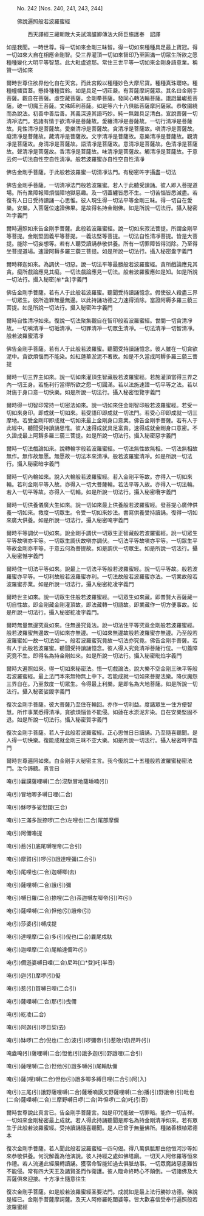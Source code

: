 ﻿　　No. 242 [Nos. 240, 241, 243, 244]

　　佛說遍照般若波羅蜜經

　　　　西天譯經三藏朝散大夫試鴻臚卿傳法大師臣施護奉　詔譯


如是我聞。一時世尊。得一切如來金剛三昧智。得一切如來種種具足最上寶冠。得一切如來大自在相應金剛智。受三界灌頂一切如來智印乃至圓滿一切眾生所欲之愿種種變化大明平等智慧。此大毗盧遮那。常住三世平等一切如來金剛身語意業。稱贊一切如來

爾時世尊住欲界他化自在天宮。而此宮殿以種種妙色大摩尼寶。種種真珠瓔珞。種種幢幡寶蓋。懸掛種種寶鈴。如是具足一切莊嚴。有菩薩摩訶薩眾。其名曰金剛手菩薩。觀自在菩薩。虛空藏菩薩。金剛拳菩薩。發同心轉法輪菩薩。誐誐曩巘惹菩薩。破一切魔王菩薩。文殊師利菩薩。如是等六十八俱胝菩薩摩訶薩眾。恭敬圍繞而為說法。初善中善后善。其義深遠其語巧妙。純一無雜具足清白。宣說菩薩一切清凈法門。若諸有情于欲清凈是菩薩故。愛纏清凈是菩薩故。一切行清凈是菩薩故。見性清凈是菩薩故。愛樂清凈是菩薩故。貪清凈是菩薩故。嗔清凈是菩薩故。癡清凈是菩薩故。藏清凈是菩薩故。文字清凈是菩薩故。意樂清凈是菩薩故。觀清凈是菩薩故。身清凈是菩薩故。語清凈是菩薩故。意清凈是菩薩故。色清凈是菩薩故。聲清凈是菩薩故。香清凈是菩薩故。味清凈是菩薩故。觸清凈是菩薩故。于意云何一切法自性空自性清凈。般若波羅蜜亦自性空自性清凈

佛告金剛手菩薩。于此般若波羅蜜一切清凈法門。有秘密吽字攝盡一切法

佛告金剛手菩薩。一切清凈法門般若波羅蜜。若人于此聽受讀誦。彼人即入菩提道場。所有業障報障煩惱障地獄惡趣。及一切蓋纏皆悉不生。一切苦惱皆悉滅盡。若復有人日日受持讀誦一心思惟。彼人現生得一切法平等金剛三昧。得一切自在愛樂。安樂。入菩薩位速證佛果。是故得名持金剛佛。如是所說一切法行。攝入秘密吽字義門

爾時遍照如來告金剛手菩薩。此般若波羅蜜經。說一切如來寂法菩提。所謂金剛平等菩提。金剛堅固義平等菩提。一義法堅等菩提。一切法自性清凈菩提。皆是大菩提。能除一切妄想等。若有人聽受讀誦恭敬供養。所有一切罪障皆得消除。乃至得坐菩提道場。速證阿耨多羅三藐三菩提。如是所說一切法行。攝入秘密盎字義門

爾時釋迦如來。為調伏一切惡。說一切法平等最勝般若波羅蜜經。貪所戲論應見其貪。癡所戲論應見其癡。一切法戲論應見一切法。般若波羅蜜應如是知。如是所說一切法行。攝入秘密[牟*含]字義門

佛告金剛手菩薩。若有人于此般若波羅蜜。聽聞受持讀誦憶念。假使彼人殺盡三界一切眾生。彼所造罪無量無邊。以此持誦功德之力速得消除。當證阿耨多羅三藐三菩提。如是所說一切法行。攝入秘密吽字義門

爾時自性清凈如來。復說一切法聚集觀自在智印般若波羅蜜經。世間一切貪清凈故。一切嗔清凈一切垢清凈。一切罪清凈一切眾生清凈。一切法清凈一切智清凈。般若波羅蜜清凈

佛告金剛手菩薩。若有人于此般若波羅蜜。聽聞受持讀誦憶念。彼人雖在一切貪欲泥中。貪欲煩惱而不能染。如紅蓮華淤泥不著故。如是不久當成阿耨多羅三藐三菩提

爾時一切三界主如來。說一切如來灌頂生智藏般若波羅蜜經。若施灌頂當得三界之內一切王身。若施利行當得所欲之愿一切圓滿。若以法施速證一切平等之法。若以財施于身口意一切快樂。如是所說一切法行。攝入秘密怛覽字義門

爾時得一切智印常持一切密法如來。說一切如來住金剛智印般若波羅蜜經。若受一切如來身印。即成就一切如來。若受語印即成就一切法門。若受心印即成就一切三摩地。若受金剛印即成就一切如來最上金剛身口意業。佛告金剛手菩薩。若有人于此經中。聽聞受持讀誦思惟。彼人速得成就具足富貴。速得成就金剛身口意密。不久證成最上阿耨多羅三藐三菩提。如是所說一切法行。攝入秘密惡字義門

爾時一切法戲論如來。說轉輪字般若波羅蜜經。一切法無性故無相。一切法無相故無作。無作故無愿。無愿故一切法本來清凈。般若波羅蜜清凈。如是所說一切法行。攝入秘密暗字義門

爾時一切內輪如來。說入大輪般若波羅蜜經。若入金剛平等故。亦得入一切如來輪。若利金剛平等入故。亦得入一切大菩薩輪。若法平等入故。亦得入一切法輪。若入一切平等故。亦得入一切輪。如是所說一切法行。攝入秘密囕字義門

爾時一切供養儀廣大生如來。說一切如來最上供養般若波羅蜜經。發菩提心廣伸供養一切如來。救度一切眾生。令受一切如來妙法。書寫供養受持讀誦。復得一切如來廣大供養。如是所說一切法行。攝入秘密唵字義門

爾時平等調伏一切如來。說金剛手調伏一切眾生正智藏般若波羅蜜經。說一切眾生平等故嗔亦平等。一切眾生調伏故嗔亦調伏。一切法平等故嗔亦平等。一切眾生平等故金剛亦平等。于意云何為菩提故。如是調伏一切眾生。如是所說一切法行。攝入秘密憾字義門

爾時住一切法平等如來。說最上一切法平等般若波羅蜜經。說一切平等故。般若波羅蜜亦平等。一切利故般若波羅蜜亦利。一切法故般若波羅蜜亦法。一切業故般若波羅蜜亦業。如是所說一切法行。攝入秘密紇凌字義門

爾時世主如來。說一切眾生住般若波羅蜜經。一切眾生如來藏。即普賢大菩薩藏一切自性故。即金剛藏金剛灌頂故。即法藏轉一切語故。即業藏作一切方便事故。如是所說一切法行。攝入秘密紇凌字義門。

爾時無量無邊究竟如來。住無邊究竟法。說一切法住平等究竟金剛般若波羅蜜經。般若波羅蜜無邊故一切如來亦無邊。一切如來無邊故般若波羅蜜亦無邊。乃至般若波羅蜜如一故一切法如一。般若波羅蜜究竟故一切法亦究竟。佛告金剛手菩薩。若有人于此般若波羅蜜。聽聞受持讀誦憶念。彼人得入究竟清凈菩薩行位。一切蓋障究竟不生。即得名為持金剛如來。如是所說一切法行。攝入秘密毗焰字義門

爾時大遍照如來。得一切如來秘密法。悟一切戲論法。說大樂不空金剛三昧平等般若波羅蜜經。最上法門本來無物無上中下。若能成就一切如來菩提法樂。降伏魔怨三界自在。乃至救度一切眾生。令得最上利樂。是即名為大地菩薩。如是所說一切法行。攝入秘密娑鍐字義門

復次金剛手菩薩。彼大菩薩乃至住在輪回。亦作一切利益。度諸眾生一住方便智慧。所作事業悉得清凈。貪欲煩惱皆不能侵。如蓮在水淤泥非染。自在安樂堅固不退。如是所說一切法行。攝入秘密賀字義門

復次金剛手菩薩。若人于此般若波羅蜜經。正心思惟日日讀誦。乃至隨喜聽聞。是人得一切快樂。復能成就金剛三昧不空大樂。如是所說一切法行。攝入秘密吽字義門

爾時世尊遍照如來。白金剛手大秘密主言。我今復說二十五種般若波羅蜜秘密法門。汝今諦聽。真言曰

唵(引)曩謨薩哩嚩(二合)沒馱冒地薩埵喃(引)

唵(引)冒地唧多嚩日哩(二合)

唵(引)穌啰多娑怛鍐(三合)

唵(引)三滿多跋捺啰(二合)左哩也(二合)尾部摩儞

唵(引)阿儞嚕提

唵(引)惹(引)底尾嚩哩帝(二合引)

唵(引)摩賀(引)啰(引)誐達哩彌(二合引)

唵(引)尾哩也(二合)迦嚩唧(去)

唵(引)薩哩嚩(二合)誐(引)彌

唵(引)嚩日羅(二合)捺哩(二合)茶迦嚩左唧帝(引)吽(引)

唵(引)薩哩嚩(二合)怛他(引)誐帝(引)

唵(引)莎婆(引)嚩戍提

唵(引)達哩摩(二合)多(引)倪也(二合)曩尾戍馱

唵(引)迦哩摩(二合)尾輸達儞吽(引)

唵(引)儞遜婆嚩日哩(二合)尼吽[口*癹]吒(半音)

唵(引)迦(引)摩啰(引)儗

唵(引)惹(引)賀嚩日哩(二合引)

唵(引)薩哩嚩(二合)那(引)曳儞

唵(引)紇凌(二合)

唵(引)阿迦(引)啰目契(去)

唵(引)缽啰(二合)倪也(二合)波(引)啰彌帝(引)惹敢(切)昂吽(引)

唵盎唵(引)薩哩嚩(二合)怛他(引)誐多迦(引)野誐哩(二合引)

唵(引)薩哩嚩(二合)怛他(引)誐多嚩(引)尾輸馱儞

唵(引)薩(哩)嚩(二合)怛他(引)誐多唧多縛日哩(二合引)阿(入)

唵(引)三尾(引)誐野薩哩嚩(二合)薩埵喃謨叉野薩哩嚩(二合)播(引)野誐帝(引)毗也(二合)薩哩嚩(二合)三摩野嚩日啰(二合)吽怛啰(二合)吒(引音)

爾時世尊說此真言已。告金剛手菩薩言。如是印咒能破一切罪暗。能作一切吉祥。一切如來金剛秘密最上成就。若人得此持誦聽聞是即名為持金剛清凈如來。若有眾生于此般若波羅蜜經。受持讀誦隨喜聽聞。是人已曾于無量佛所。種諸善根植眾德本

復次金剛手菩薩。若人聞此般若波羅蜜經一四句偈。得八萬俱胝那由他恒河沙等如來恭敬供養。何況解義為他演說。彼人持經之處如佛塔廟。一切天人阿修羅等恒來作禮。若人流通此經展轉讀誦。獲宿命智能知過去俱胝劫事。一切眾魔諸惡患難皆不能侵。常有四大天王及諸賢圣而作衛護。彼人臨命終時心不顛倒。一切諸佛及大菩薩俱來迎接。十方凈土隨意往生

復次金剛手菩薩。如是般若波羅蜜經圣要法門。成就如是最上法行勝妙功德。佛說是經已。金剛手菩薩摩訶薩。及天人阿修羅乾闥婆等。皆大歡喜信受奉行遍照般若波羅蜜經
